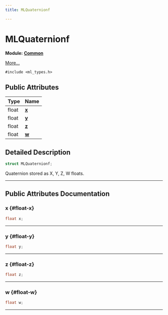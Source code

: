 ```yaml
---
title: MLQuaternionf

---
```


# MLQuaternionf

**Module:** **[Common](/versioned_docs/version-22-Feb-2023/api-ref/api/Modules/group___common/group___common.md)**



 [More...](#detailed-description)


`#include <ml_types.h>`

## Public Attributes

| Type           | Name           |
| -------------- | -------------- |
| float | **[x](/versioned_docs/version-22-Feb-2023/api-ref/api/Modules/group___common/struct_m_l_quaternionf.md#float-x)**  |
| float | **[y](/versioned_docs/version-22-Feb-2023/api-ref/api/Modules/group___common/struct_m_l_quaternionf.md#float-y)**  |
| float | **[z](/versioned_docs/version-22-Feb-2023/api-ref/api/Modules/group___common/struct_m_l_quaternionf.md#float-z)**  |
| float | **[w](/versioned_docs/version-22-Feb-2023/api-ref/api/Modules/group___common/struct_m_l_quaternionf.md#float-w)**  |

## Detailed Description

```cpp
struct MLQuaternionf;
```


Quaternion stored as X, Y, Z, W floats. 





-----------
## Public Attributes Documentation

### x {#float-x}

```cpp
float x;
```






-----------

### y {#float-y}

```cpp
float y;
```






-----------

### z {#float-z}

```cpp
float z;
```






-----------

### w {#float-w}

```cpp
float w;
```






-----------


